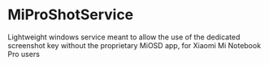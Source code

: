 # MiProShotService
Lightweight windows service meant to allow the use of the dedicated screenshot key without the proprietary MiOSD app, for Xiaomi Mi Notebook Pro users 
